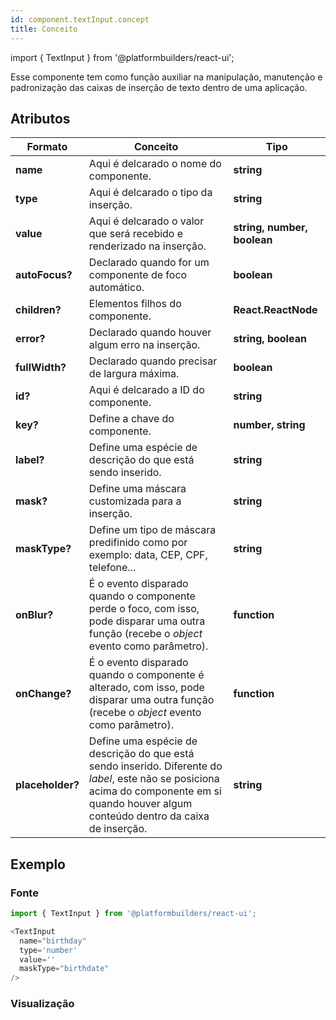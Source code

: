 ```yaml
---
id: component.textInput.concept
title: Conceito
---
```


<!-- Component declaration begin -->
import { TextInput } from '@platformbuilders/react-ui';

<!-- Component declaration end -->

<!-- Documentation begin -->

Esse componente tem como função auxiliar na manipulação, manutenção e padronização das caixas de inserção de texto dentro de uma aplicação.

## Atributos

| Formato        | Conceito      | Tipo   |
| ------|-----|-----|
| **name**  	| Aqui é delcarado o nome do componente. | **string** 	|
| **type**  	| Aqui é delcarado o tipo da inserção. | **string** 	|
| **value**  	| Aqui é delcarado o valor que será recebido e renderizado na inserção. | **string, number, boolean** 	|
| **autoFocus?**  | Declarado quando for um componente de foco automático. | **boolean** 	|
| **children?**  	| Elementos filhos do componente. 	| **React.ReactNode** 	|
| **error?** 	| Declarado quando houver algum erro na inserção.	| **string, boolean** |
| **fullWidth?** 	| Declarado quando precisar de largura máxima.	| **boolean** |
| **id?**  	| Aqui é delcarado a ID do componente. | **string** 	|
| **key?** 	| Define a chave do componente. 	| **number, string** 	|
| **label?** 	| Define uma espécie de descrição do que está sendo inserido. 	| **string** 	|
| **mask?** 	| Define uma máscara customizada para a inserção. 	| **string** 	|
| **maskType?** 	| Define um tipo de máscara predifinido como por exemplo: data, CEP, CPF, telefone... 	| **string** 	|
| **onBlur?** 	| É o evento disparado quando o componente perde o foco, com isso, pode disparar uma outra função (recebe o *object* evento como parâmetro).	| **function** 	|
| **onChange?** 	| É o evento disparado quando o componente é alterado, com isso, pode disparar uma outra função (recebe o *object* evento como parâmetro). 	| **function** 	|
| **placeholder?** 	| Define uma espécie de descrição do que está sendo inserido. Diferente do *label*, este não se posiciona acima do componente em si quando houver algum conteúdo dentro da caixa de inserção. 	| **string** 	|

## Exemplo

### Fonte
```javascript
import { TextInput } from '@platformbuilders/react-ui';

<TextInput
  name="birthday"
  type='number'
  value=''
  maskType="birthdate"
/>
```

### Visualização

<TextInput
  name="birthday"
  type='number'
  value=''
  maskType="birthdate"
/>

<!-- Documentation end -->
